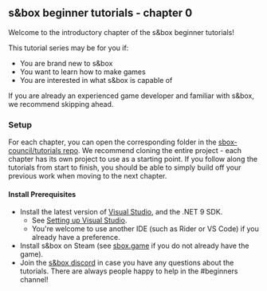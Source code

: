 ## s&box beginner tutorials - chapter 0

Welcome to the introductory chapter of the s&box beginner tutorials!

This tutorial series may be for you if:
- You are brand new to s&box
- You want to learn how to make games
- You are interested in what s&box is capable of

If you are already an experienced game developer and familiar with s&box, we recommend skipping ahead.

### Setup

For each chapter, you can open the corresponding folder in the [sbox-council/tutorials repo](https://github.com/sbox-council/tutorials). 
We recommend cloning the entire project - each chapter has its own project to use as a starting point. If you follow along the tutorials
from start to finish, you should be able to simply build off your previous work when moving to the next chapter.

#### Install Prerequisites
- Install the latest version of [Visual Studio](https://visualstudio.microsoft.com/downloads/), and the .NET 9 SDK.
    - See [Setting up Visual Studio](https://wiki.facepunch.com/sbox/Setting_up_Visual_Studio).
    - You're welcome to use another IDE (such as Rider or VS Code) if you already have a preference.
- Install s&box on Steam (see [sbox.game](https://sbox.game/give-me-that) if you do not already have the game).
- Join the [s&box discord](https://discord.gg/sbox) in case you have any questions about the tutorials. There are always people happy to help in the #beginners channel!

